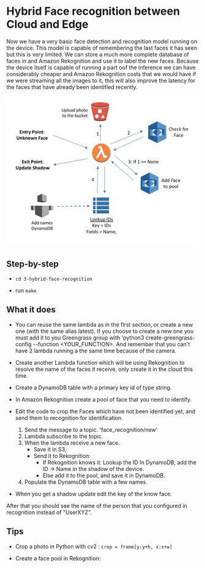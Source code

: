 # Hybrid Face recognition between Cloud and Edge

Now we have a very basic face detection and recognition model running on the device. This model is capable of remembering the last faces it has seen but this is very limited. We can store a much more complete database of faces in and Amazon Rekognition and use it to label the new faces. Because the device itself is capable of running a part oof the inference we can have considerably cheaper and Amazon Rekognition costs that we would have if we were streaming all the images to it, this will also improve the latency for the faces that have already been identified recently.

![Architecture][architecture]

[architecture]: ./images/architecture.png "Architecture"

## Step-by-step

- `cd 3-hybrid-face-recognition`

- run `make`

## What it does

- You can reuse the same lambda as in the first section, or create a new one (with the same alias latest). If you choose to create a new one you must add it to you Greengrass group with 'python3 create-greengrass-config --function <YOUR_FUNCTION>. And remember that you can't have 2 lambda running a the same time because of the camera.

- Create another Lambda function which will be using Rekognition to resolve the name of the faces it receive, only create it in the cloud this time.

- Create a DynamoDB table with a primary key id of type string.

- In Amazon Rekognition create a pool of face that you need to identify.

- Edit the code to crop the Faces which have not been identified yet, and send them to recognition for identification.
    1. Send the message to a topic. 'face_recognition/new'
    2. Lambda subscribe to the topic.
    3. When the lambda receive a new face.
        - Save it in S3,
        - Send it to Rekognition:
            - If Rekognition knows it: Lookup the ID In DynamoDB, add the ID -> Name in the shadow of the device.
            - Else add it to the pool, and save it in DynamoDB.
    4. Populate the DynamoDB table with a few names.

- When you get a shadow update edit the key of the know face.

After that you should see the name of the person that you configured in recognition instead of "UserXYZ".

## Tips

- Crop a photo in Python with cv2 : `crop = frame[y:y+h, x:x+w]`

- Create a face pool in Rekognition:
